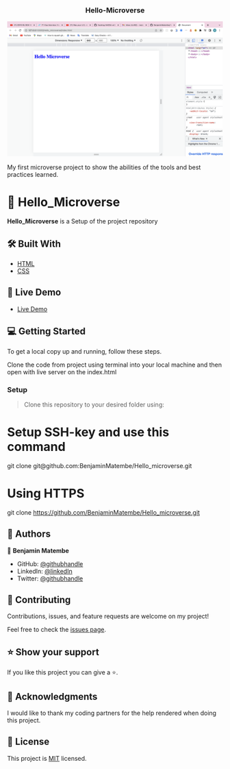 <div align="center">
 
 <h3><b>Hello-Microverse</b></h3>

  ![SCREENSHOT](micro.png)
</div>
 My first microverse project to show the abilities of the tools and best practices learned.

# 📖 Hello_Microverse <a name="about-project"></a>

**Hello_Microverse** is a Setup of the project repository

## 🛠 Built With <a name="built-with"></a>
  
  <ul>
    <li><a href="https://www.w3schools.com/html/">HTML</a></li>
    <li><a href="https://www.w3schools.com/css/">CSS</a></li>
  </ul>

## 🚀 Live Demo <a name="live-demo"></a>

<ul>
    <li><a href="http://127.0.0.1:5500/Hello_microverse/index.html">Live Demo</a></li>
</ul>

## 💻 Getting Started <a name="getting-started"></a>

To get a local copy up and running, follow these steps.

Clone the code from project using terminal into your local machine and then open with live server on the index.html

### Setup

>Clone this repository to your desired folder using:

 <h1>Setup SSH-key and use this command</h1>
 git clone git@github.com:BenjaminMatembe/Hello_microverse.git

 <h1>Using HTTPS</h1>

 git clone https://github.com/BenjaminMatembe/Hello_microverse.git


## 👥 Authors <a name="authors"></a>

👤 **Benjamin Matembe**

- GitHub: [@githubhandle](https://github.com/BenjaminMatembe)
- LinkedIn: [@linkedIn](https://www.linkedin.com/in/matembe-benjamin-b7274122a/)
- Twitter: [@githubhandle](https://twitter.com/Glenmata2)


## 🤝 Contributing <a name="contributing"></a>

Contributions, issues, and feature requests are welcome on my project!

Feel free to check the [issues page](../../issues/).

## ⭐️ Show your support <a name="support"></a>

If you like this project you can give a ⭐️.

## 🙏 Acknowledgments <a name="acknowledgements"></a>

I would like to thank my coding partners for the help rendered when doing this project.

## 📝 License <a name="license"></a>

This project is [MIT](https://github.com/BenjaminMatembe/Hello_microverse/blob/master/MIT.md) licensed.
